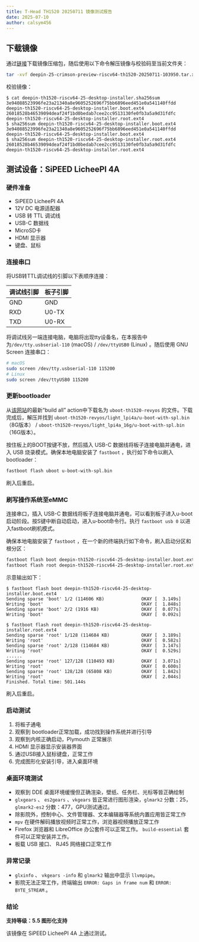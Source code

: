```yaml
---
title: T-Head TH1520 20250711 镜像测试报告
date: 2025-07-10
author: calsym456
---
```


## 下载镜像

通过[链接](https://ci.deepin.com/repo/deepin/deepin-ports/cdimage/20250711/riscv64/deepin-25-crimson-preview-riscv64-th1520-20250711-103950.tar.xz)下载镜像压缩包，随后使用以下命令解压镜像与校验码至当前文件夹：

```bash
tar -xvf deepin-25-crimson-preview-riscv64-th1520-20250711-103950.tar.xz
```

校验镜像：

```
$ cat deepin-th1520-riscv64-25-desktop-installer.sha256sum
3e94088523996fe23a21340a8e9605252696f75bb6896eed451e0a541140ffdd  deepin-th1520-riscv64-25-desktop-installer.boot.ext4
26018528b46539094deaf24f1bd0bedab7cee2cc9513130fe0fb3a5a9d31fdfc  deepin-th1520-riscv64-25-desktop-installer.root.ext4
$ sha256sum deepin-th1520-riscv64-25-desktop-installer.boot.ext4
3e94088523996fe23a21340a8e9605252696f75bb6896eed451e0a541140ffdd  deepin-th1520-riscv64-25-desktop-installer.boot.ext4
$ sha256sum deepin-th1520-riscv64-25-desktop-installer.root.ext4
26018528b46539094deaf24f1bd0bedab7cee2cc9513130fe0fb3a5a9d31fdfc  deepin-th1520-riscv64-25-desktop-installer.root.ext4
```

## 测试设备：SiPEED LicheePI 4A

### 硬件准备

- SiPEED LicheePI 4A
- 12V DC 电源适配器
- USB 转 TTL 调试线
- USB-C 数据线
- MicroSD卡
- HDMI 显示器
- 键盘、鼠标

### 连接串口

将USB转TTL调试线的引脚以下表顺序连接：

| 调试线引脚 | 板子引脚 |
| ---------- | -------- |
| GND        | GND      |
| RXD        | U0-TX    |
| TXD        | U0-RX    |

将调试线另一端连接电脑，电脑将出现tty设备名，在本报告中为`/dev/tty.usbserial-110` (macOS) / `/dev/ttyUSB0` (Linux) 。随后使用 GNU Screen 连接串口：

```bash
# macOS
sudo screen /dev/tty.usbserial-110 115200
# Linux
sudo screen /dev/ttyUSB0 115200
```

### 更新bootloader

从[该网站](https://github.com/deepin-community/deepin-riscv-kernel/actions)的最新“build all” action中下载名为 `uboot-th1520-revyos` 的文件。下载完成后，解压并找到 `uboot-th1520-revyos/light_lpi4a/u-boot-with-spl.bin` （8G版本） / `uboot-th1520-revyos/light_lpi4a_16g/u-boot-with-spl.bin` （16G版本）。

按住板上的BOOT按键不放，然后插入 USB-C 数据线将板子连接电脑并通电，进入 USB 烧录模式。确保本地电脑安装了 `fastboot` ，执行如下命令以刷入bootloader：

```bash
fastboot flash uboot u-boot-with-spl.bin
```

刷入后重启。

### 刷写操作系统至eMMC

连接串口，插入 USB-C 数据线将板子连接电脑并通电，可以看到板子进入u-boot启动阶段。按S键中断自动启动，进入u-boot命令行。执行 `fastboot usb 0` 以进入fastboot刷机模式。

确保本地电脑安装了 `fastboot` ，在一个新的终端执行如下命令，刷入启动分区和根分区：

```bash
fastboot flash boot deepin-th1520-riscv64-25-desktop-installer.boot.ext4
fastboot flash root deepin-th1520-riscv64-25-desktop-installer.root.ext4
```

示意输出如下：

```
$ fastboot flash boot deepin-th1520-riscv64-25-desktop-installer.boot.ext4
Sending sparse 'boot' 1/2 (114606 KB)              OKAY [  3.149s]
Writing 'boot'                                     OKAY [  1.848s]
Sending sparse 'boot' 2/2 (1916 KB)                OKAY [  0.077s]
Writing 'boot'                                     OKAY [  0.092s]

$ fastboot flash root deepin-th1520-riscv64-25-desktop-installer.root.ext4
Sending sparse 'root' 1/128 (114684 KB)            OKAY [  3.189s]
Writing 'root'                                     OKAY [  0.582s]
Sending sparse 'root' 2/128 (114684 KB)            OKAY [  3.147s]
Writing 'root'                                     OKAY [  0.529s]
......
Sending sparse 'root' 127/128 (110493 KB)          OKAY [  3.071s]
Writing 'root'                                     OKAY [  0.600s]
Sending sparse 'root' 128/128 (65808 KB)           OKAY [  1.842s]
Writing 'root'                                     OKAY [  2.044s]
Finished. Total time: 501.144s
```

刷入后重启。

### 启动测试

1. 将板子通电
2. 观察到 bootloader正常加载，成功找到操作系统并进行引导
3. 观察到内核正确启动，Plymouth 正常展示
4. HDMI 显示器显示安装器界面
5. 通过USB接入鼠标键盘，正常工作
6. 完成图形化安装引导，进入桌面环境

### 桌面环境测试

- 观察到 DDE 桌面环境缓慢但正确渲染，壁纸、任务栏、光标等皆正确绘制
- `glxgears` 、 `es2gears` 、`vkgears` 皆正常进行图形渲染，`glmark2` 分数：25，`glmark2-es2` 分数：477，GPU测试通过。
- 除影院外，控制中心、文件管理器、文本编辑器等系统内置应用皆正常工作
- `mpv` 在硬件解码播放视频时正常工作，浏览器视频播放正常工作
- Firefox 浏览器和 LibreOffice 办公套件可以正常工作。 `build-essential` 套件可以正常安装并工作。
- 板载 USB 接口、 RJ45 网络接口正常工作

### 异常记录

- `glxinfo` 、 `vkgears -info` 和 `glmark2` 输出中显示 `llvmpipe`。
- 影院无法正常工作，终端输出 `ERROR: Gaps in frame num` 和 `ERROR: BYTE_STREAM` 。

### 结论

**支持等级：5.5 图形化支持**

该镜像在 SiPEED LicheePI 4A 上通过测试。
